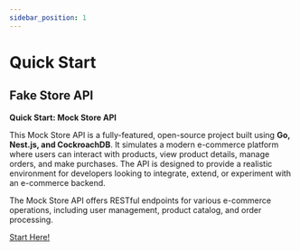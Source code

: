 ```yaml
---
sidebar_position: 1
---
```


# Quick Start

## Fake Store API

**Quick Start: Mock Store API**

This Mock Store API is a fully-featured, open-source project built using **Go, Nest.js, and CockroachDB**. It simulates a modern e-commerce platform where users can interact with products, view product details, manage orders, and make purchases. The API is designed to provide a realistic environment for developers looking to integrate, extend, or experiment with an e-commerce backend.

The Mock Store API offers RESTful endpoints for various e-commerce operations, including user management, product catalog, and order processing.

<!-- JSX Style for Button -->
<div
  style={{
    marginTop: '20px',
    padding: '10px 20px',
    backgroundColor: '#000b16',
    color: 'white',
    textDecoration: 'none',
    borderRadius: '5px',
    display: 'inline-block'
  }}
>
  <a href="/api" style={{ color: 'white', textDecoration: 'none' }}>Start Here!</a>
</div>
